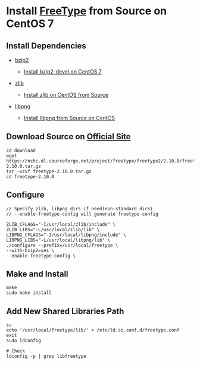 # Install [FreeType](https://www.freetype.org/) from Source on CentOS 7

## Install Dependencies
* [bzip2](http://www.bzip.org)
  * [Install bzip2-devel on CentOS 7](https://github.com/northbright/Notes/blob/master/bzip2/install-bzip2-devel-on-centos7.md)

* [zlib](https://www.zlib.net/)
   * [Install zlib on CentOS from Source](https://github.com/northbright/Notes/blob/master/zlib/install-zlib-on-centos-from-source.md)

* [libpng](http://www.libpng.org/pub/png/libpng.html)
   * [Install libpng from Source on CentOS](https://github.com/northbright/Notes/blob/master/libpng/install-libpng-from-source-on-centos.md)

## Download Source on [Official Site](https://sourceforge.net/projects/freetype/files/)

    cd download
    wget https://nchc.dl.sourceforge.net/project/freetype/freetype2/2.10.0/freetype-2.10.0.tar.gz
    tar -xzvf freetype-2.10.0.tar.gz
    cd freetype-2.10.0

## Configure

    // Specify zlib, libpng dirs if need(non-standard dirs)
    // --enable-freetype-config will generate freetype-config

    ZLIB_CFLAGS="-I/usr/local/zlib/include" \
    ZLIB_LIBS="-L/usr/local/zlib/lib" \
    LIBPNG_CFLAGS="-I/usr/local/libpng/include" \
    LIBPNG_LIBS="-L/usr/local/libpng/lib" \
    ./configure --prefix=/usr/local/freetype \
    --with-bzip2=yes \
    --enable-freetype-config \
    
## Make and Install

    make
    sudo make install

## Add New Shared Libraries Path

    su
    echo '/usr/local/freetype/lib/' > /etc/ld.so.conf.d/freetype.conf
    exit
    sudo ldconfig
      
    # Check
    ldconfig -p | grep libfreetype

